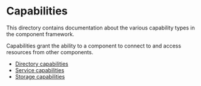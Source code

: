 # Capabilities

This directory contains documentation about the various capability types in the
component framework.

Capabilities grant the ability to a component to connect to and access resources
from other components.

- [Directory capabilities](directory.md)
- [Service capabilities](service.md)
- [Storage capabilities](storage.md)
